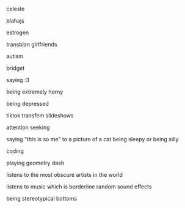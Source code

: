 celeste

blahajs

estrogen

transbian girlfriends

autism

bridget

saying :3

being extremely horny

being depressed

tiktok transfem slideshows

attention seeking

saying "this is so me" to a picture of a cat being sleepy or being silly

coding

playing geometry dash

listens to the most obscure artists in the world

listens to music which is borderline random sound effects

being stereotypical bottoms
